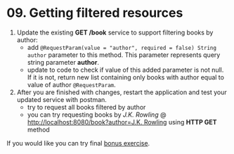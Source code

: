 # 09. Getting filtered resources

1. Update the existing **GET /book** service to support filtering books by author:
	- add `@RequestParam(value = "author", required = false) String author` parameter to this method. This parameter represents query string parameter **author**.
	- update to code to check if value of this added parameter is not null. If it is not, return new list containing only books with author equal to value of author `@RequestParam`.
2. After you are finished with changes, restart the application and test your updated service with postman.
	- try to request all books filtered by author
	- you can try requesting books by *J.K. Rowling* @ [http://localhost:8080/book?author=J.K. Rowling](http://localhost:8080/book?author=J.K.%20Rowling) using **HTTP GET** method

If you would like you can try final [bonus exercise](https://github.com/jurajtoth/fei-rest/tree/master/Bonus%20exercise). 
